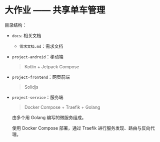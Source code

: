 # 大作业 —— 共享单车管理



目录结构：

- `docs`: 相关文档
    - `需求文档.md`：需求文档
    
- `project-android`：移动端
  
    > Kotlin + Jetpack Compose
    
- `project-frontend`：网页前端
  
  > Solidjs
  
- `project-service`：服务端
  
    > Docker Compose + Traefik + Golang
    
    由多个用 Golang 编写的微服务组成。
    
    使用 Docker Compose 部署，通过 Traefik 进行服务发现、路由与反向代理。

